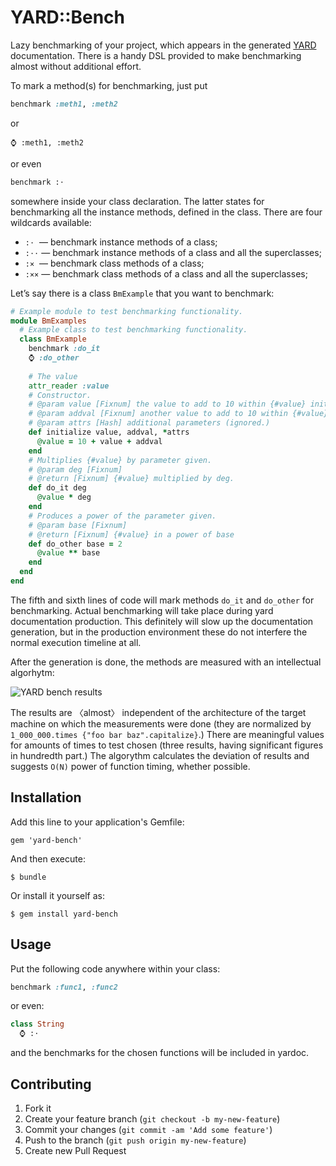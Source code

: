 # YARD::Bench

Lazy benchmarking of your project, which appears in the generated [YARD](http://yardoc.org/) documentation.
There is a handy DSL provided to make benchmarking almost without additional effort.

To mark a method(s) for benchmarking, just put

```ruby
benchmark :meth1, :meth2
```

or

    ⌚ :meth1, :meth2
    
or even

```ruby
benchmark :⋅
```

somewhere inside your class declaration. The latter states for benchmarking all the instance methods,
defined in the class. There are four wildcards available:

* `:⋅`  — benchmark instance methods of a class;
* `:⋅⋅` — benchmark instance methods of a class and all the superclasses;
* `:×`  — benchmark class methods of a class;
* `:××` — benchmark class methods of a class and all the superclasses;

Let’s say there is a class `BmExample` that you want to benchmark:

```ruby
# Example module to test benchmarking functionality.
module BmExamples
  # Example class to test benchmarking functionality.
  class BmExample
    benchmark :do_it
    ⌚ :do_other
    
    # The value
    attr_reader :value
    # Constructor.
    # @param value [Fixnum] the value to add to 10 within {#value} initializer.
    # @param addval [Fixnum] another value to add to 10 within {#value} initializer.
    # @param attrs [Hash] additional parameters (ignored.)
    def initialize value, addval, *attrs
      @value = 10 + value + addval
    end
    # Multiplies {#value} by parameter given.
    # @param deg [Fixnum]
    # @return [Fixnum] {#value} multiplied by deg.
    def do_it deg
      @value * deg
    end
    # Produces a power of the parameter given.
    # @param base [Fixnum]
    # @return [Fixnum] {#value} in a power of base
    def do_other base = 2
      @value ** base
    end
  end
end
```

The fifth and sixth lines of code will mark methods `do_it` and `do_other` for benchmarking.
Actual benchmarking will take place during yard documentation production. This definitely will
slow up the documentation generation, but in the production environment these do not
interfere the normal execution timeline at all.

After the generation is done, the methods are measured with an intellectual algorhytm:

![YARD bench results](http://rocket-science.ru/img/yard-bench-result.png)

The results are 〈almost〉 independent of the architecture of the target machine on which
the measurements were done (they are normalized by `1_000_000.times {"foo bar baz".capitalize}`.)
There are meaningful values for amounts of times to test chosen (three results, having
significant figures in hundredth part.) The algorythm calculates the deviation of results and
suggests `O(N)` power of function timing, whether possible.

## Installation

Add this line to your application's Gemfile:

    gem 'yard-bench'

And then execute:

    $ bundle

Or install it yourself as:

    $ gem install yard-bench

## Usage

Put the following code anywhere within your class:

```ruby
benchmark :func1, :func2
```
    
or even:

```ruby
class String
  ⌚ :⋅
```

and the benchmarks for the chosen functions will be included in yardoc.

## Contributing

1. Fork it
2. Create your feature branch (`git checkout -b my-new-feature`)
3. Commit your changes (`git commit -am 'Add some feature'`)
4. Push to the branch (`git push origin my-new-feature`)
5. Create new Pull Request
